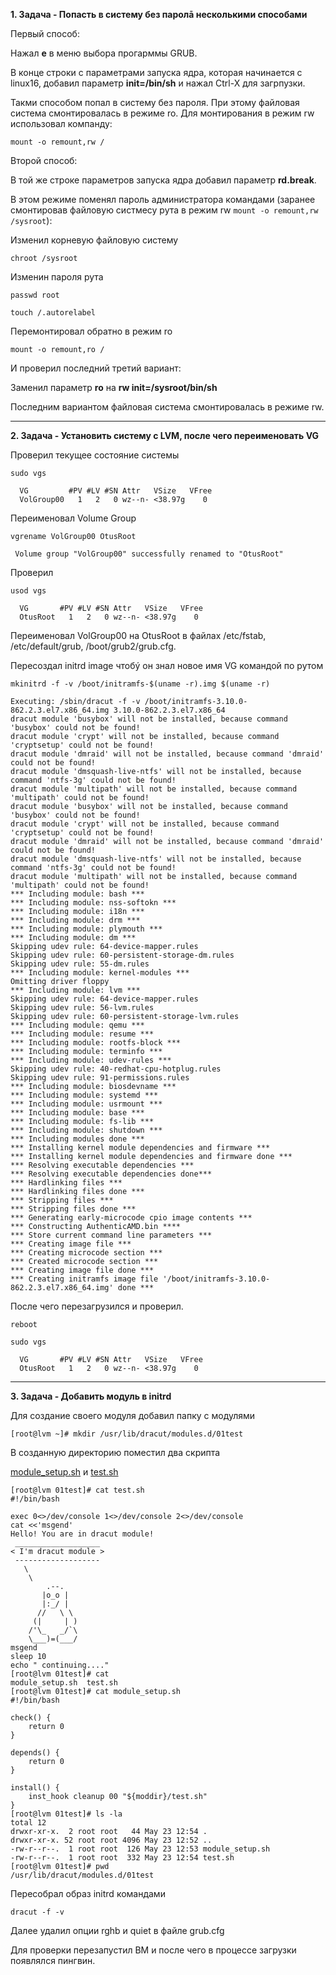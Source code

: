 **1. Задача - Попасть в систему без паролā несколькими способами**

Первый способ:

Нажал **e** в меню выбора прогарммы GRUB.

В конце строки с параметрами запуска ядра, которая начинается с linux16, добавил параметр **init=/bin/sh** и нажал Ctrl-X для загрпузки.

Такми способом попал в систему без пароля. При этому файловая система смонтировалась в режиме ro. Для монтирования в режим rw использовал компанду:

`mount -o remount,rw /`

Второй способ:

В той же строке параметров запуска ядра добавил параметр **rd.break**.

В этом режиме поменял пароль администратора командами (заранее смонтировав файловую систмесу рута в режим rw `mount -o remount,rw /sysroot`):

Изменил корневую файловую систему

`chroot /sysroot`

Изменин пароля рута

`passwd root`

`touch /.autorelabel`

Перемонтировал обратно в режим ro

`mount -o remount,ro /`

И проверил последний третий вариант:

Заменил параметр **ro** на **rw init=/sysroot/bin/sh** 

Последним вариантом файловая система смонтировалась в режиме rw.

___

**2. Задача - Установить систему с LVM, после чего переименовать VG**

Проверил текущее состояние системы

`sudo vgs`

```
  VG         #PV #LV #SN Attr   VSize   VFree
  VolGroup00   1   2   0 wz--n- <38.97g    0
```

Переименовал Volume Group

`vgrename VolGroup00 OtusRoot`

```
 Volume group "VolGroup00" successfully renamed to "OtusRoot"
```

Проверил

`usod vgs`

```
  VG       #PV #LV #SN Attr   VSize   VFree
  OtusRoot   1   2   0 wz--n- <38.97g    0
```

Переименовал VolGroup00 на OtusRoot в файлах  /etc/fstab, /etc/default/grub, /boot/grub2/grub.cfg.

Пересоздал initrd image чтобý он знал новое имя VG командой по рутом

`mkinitrd -f -v /boot/initramfs-$(uname -r).img $(uname -r)`

```
Executing: /sbin/dracut -f -v /boot/initramfs-3.10.0-862.2.3.el7.x86_64.img 3.10.0-862.2.3.el7.x86_64
dracut module 'busybox' will not be installed, because command 'busybox' could not be found!
dracut module 'crypt' will not be installed, because command 'cryptsetup' could not be found!
dracut module 'dmraid' will not be installed, because command 'dmraid' could not be found!
dracut module 'dmsquash-live-ntfs' will not be installed, because command 'ntfs-3g' could not be found!
dracut module 'multipath' will not be installed, because command 'multipath' could not be found!
dracut module 'busybox' will not be installed, because command 'busybox' could not be found!
dracut module 'crypt' will not be installed, because command 'cryptsetup' could not be found!
dracut module 'dmraid' will not be installed, because command 'dmraid' could not be found!
dracut module 'dmsquash-live-ntfs' will not be installed, because command 'ntfs-3g' could not be found!
dracut module 'multipath' will not be installed, because command 'multipath' could not be found!
*** Including module: bash ***
*** Including module: nss-softokn ***
*** Including module: i18n ***
*** Including module: drm ***
*** Including module: plymouth ***
*** Including module: dm ***
Skipping udev rule: 64-device-mapper.rules
Skipping udev rule: 60-persistent-storage-dm.rules
Skipping udev rule: 55-dm.rules
*** Including module: kernel-modules ***
Omitting driver floppy
*** Including module: lvm ***
Skipping udev rule: 64-device-mapper.rules
Skipping udev rule: 56-lvm.rules
Skipping udev rule: 60-persistent-storage-lvm.rules
*** Including module: qemu ***
*** Including module: resume ***
*** Including module: rootfs-block ***
*** Including module: terminfo ***
*** Including module: udev-rules ***
Skipping udev rule: 40-redhat-cpu-hotplug.rules
Skipping udev rule: 91-permissions.rules
*** Including module: biosdevname ***
*** Including module: systemd ***
*** Including module: usrmount ***
*** Including module: base ***
*** Including module: fs-lib ***
*** Including module: shutdown ***
*** Including modules done ***
*** Installing kernel module dependencies and firmware ***
*** Installing kernel module dependencies and firmware done ***
*** Resolving executable dependencies ***
*** Resolving executable dependencies done***
*** Hardlinking files ***
*** Hardlinking files done ***
*** Stripping files ***
*** Stripping files done ***
*** Generating early-microcode cpio image contents ***
*** Constructing AuthenticAMD.bin ****
*** Store current command line parameters ***
*** Creating image file ***
*** Creating microcode section ***
*** Created microcode section ***
*** Creating image file done ***
*** Creating initramfs image file '/boot/initramfs-3.10.0-862.2.3.el7.x86_64.img' done ***
```

После чего перезагрузился и проверил.

`reboot`

`sudo vgs`

```
  VG       #PV #LV #SN Attr   VSize   VFree
  OtusRoot   1   2   0 wz--n- <38.97g    0
```
___

**3. Задача - Добавить модуль в initrd**

Для создание своего модуля добавил папку с модулями

`[root@lvm ~]# mkdir /usr/lib/dracut/modules.d/01test`

В созданную директорию поместил два скрипта

[module_setup.sh](https://github.com/Sergey-SSA/boot/blob/master/gistfile1.txt) и [test.sh](https://github.com/Sergey-SSA/boot/blob/master/test.sh)

```
[root@lvm 01test]# cat test.sh
#!/bin/bash

exec 0<>/dev/console 1<>/dev/console 2<>/dev/console
cat <<'msgend'
Hello! You are in dracut module!
 ___________________
< I'm dracut module >
 -------------------
   \
    \
        .--.
       |o_o |
       |:_/ |
      //   \ \
     (|     | )
    /'\_   _/`\
    \___)=(___/
msgend
sleep 10
echo " continuing...."
[root@lvm 01test]# cat
module_setup.sh  test.sh
[root@lvm 01test]# cat module_setup.sh
#!/bin/bash

check() {
    return 0
}

depends() {
    return 0
}

install() {
    inst_hook cleanup 00 "${moddir}/test.sh"
}
[root@lvm 01test]# ls -la
total 12
drwxr-xr-x.  2 root root   44 May 23 12:54 .
drwxr-xr-x. 52 root root 4096 May 23 12:52 ..
-rw-r--r--.  1 root root  126 May 23 12:53 module_setup.sh
-rw-r--r--.  1 root root  332 May 23 12:54 test.sh
[root@lvm 01test]# pwd
/usr/lib/dracut/modules.d/01test
```

Пересобрал образ initrd командами

`dracut -f -v`

Далее удалил опции rghb и quiet в файле grub.cfg

Для проверки перезапустил ВМ и после чего в процессе загрузки появлялся пингвин.
